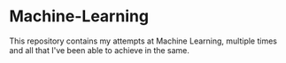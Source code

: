 # Machine-Learning

This repository contains my attempts at Machine Learning, multiple times and all that I've been able to achieve in the same. 
